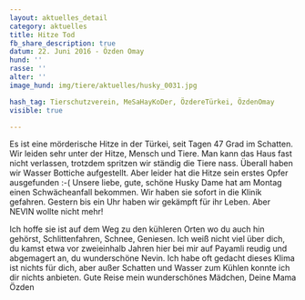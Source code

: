 ```yaml
---
layout: aktuelles_detail
category: aktuelles
title: Hitze Tod
fb_share_description: true
datum: 22. Juni 2016 - Özden Omay
hund: ''
rasse: ''
alter: ''
image_hund: img/tiere/aktuelles/husky_0031.jpg

hash_tag: Tierschutzverein, MeSaHayKoDer, ÖzdereTürkei, ÖzdenOmay
visible: true

---
```


Es ist eine mörderische Hitze in der Türkei, seit Tagen 47 Grad im Schatten. Wir leiden sehr unter der Hitze, Mensch und Tiere. Man kann das Haus fast nicht verlassen, trotzdem spritzen wir ständig die Tiere nass.
Überall haben wir Wasser Bottiche aufgestellt.
Aber leider hat die Hitze sein erstes Opfer ausgefunden :-(
Unsere liebe, gute, schöne Husky Dame hat am Montag einen Schwächeanfall bekommen. Wir haben sie sofort in die Klinik gefahren. Gestern bis ein Uhr haben wir gekämpft für ihr Leben.
Aber NEVIN wollte nicht mehr!

Ich hoffe sie ist auf dem Weg zu den kühleren Orten wo du auch hin gehörst, Schlittenfahren, Schnee, Geniesen.
Ich weiß nicht viel über dich, du kamst etwa vor zweieinhalb Jahren hier bei mir auf Payamli reudig und abgemagert an, du wunderschöne Nevin.
Ich habe oft gedacht dieses Klima ist nichts für dich, aber außer Schatten und Wasser zum Kühlen konnte ich dir nichts anbieten.
Gute Reise mein wunderschönes Mädchen,
Deine Mama Özden
